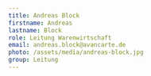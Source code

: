 ```yaml
---
title: Andreas Block
firstname: Andreas
lastname: Block
role: Leitung Warenwirtschaft
email: andreas.block@avancarte.de
photo: /assets/media/andreas-block.jpg
group: Leitung
---
```

